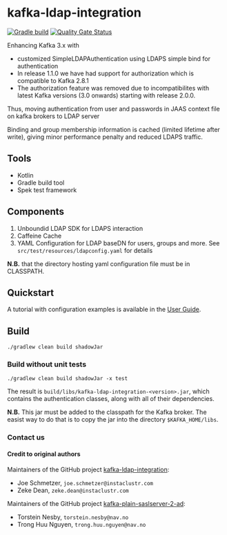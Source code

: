 # kafka-ldap-integration

[![Gradle build](https://github.com/ultratendency/kafka-ldap-integration/actions/workflows/gradle.yml/badge.svg)](https://github.com/ultratendency/kafka-ldap-integration/actions/workflows/gradle.yml)
[![Quality Gate Status](https://sonarcloud.io/api/project_badges/measure?project=ultratendency_kafka-ldap-integration&metric=alert_status)](https://sonarcloud.io/summary/new_code?id=ultratendency_kafka-ldap-integration)

Enhancing Kafka 3.x with
- customized SimpleLDAPAuthentication using LDAPS simple bind for authentication
- In release 1.1.0 we have had support for authorization which is compatible to Kafka 2.8.1
- The authorization feature was removed due to incompatibilites with latest Kafka versions (3.0 onwards) starting with release 2.0.0.

Thus, moving authentication from user and passwords in JAAS context file on kafka brokers to LDAP server

Binding and group membership information is cached (limited lifetime after write),
giving minor performance penalty and reduced LDAPS traffic.

## Tools
- Kotlin
- Gradle build tool
- Spek test framework

## Components

1. Unboundid LDAP SDK for LDAPS interaction
2. Caffeine Cache
3. YAML Configuration for LDAP baseDN for users, groups and more. See `src/test/resources/ldapconfig.yaml` for details

**N.B.** that the directory hosting yaml configuration file must be in CLASSPATH.

## Quickstart

A tutorial with configuration examples is available in the [User Guide](docs/index.md).

## Build

```shell
./gradlew clean build shadowJar
```

### Build without unit tests

```shell
./gradlew clean build shadowJar -x test
```

The result is `build/libs/kafka-ldap-integration-<version>.jar`, which contains the authentication classes, along with all of their dependencies.

**N.B.** This jar must be added to the classpath for the Kafka broker. The easist way to do that is to copy the jar into the directory `$KAFKA_HOME/libs`.

### Contact us

#### Credit to original authors

Maintainers of the GitHub project [kafka-ldap-integration](https://github.com/instaclustr/kafka-ldap-integration):
* Joe Schmetzer, `joe.schmetzer@instaclustr.com`
* Zeke Dean, `zeke.dean@instaclustr.com`

Maintainers of the GitHub project [kafka-plain-saslserver-2-ad](https://github.com/navikt/kafka-plain-saslserver-2-ad):
* Torstein Nesby, `torstein.nesby@nav.no`
* Trong Huu Nguyen, `trong.huu.nguyen@nav.no`
